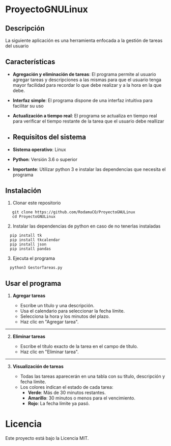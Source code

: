 # ProyectoGNULinux

## Descripción 
La siguiente aplicación es una herramienta enfocada a la gestión de tareas del usuario

## Características 
- **Agregación y eliminación de tareas**: El programa permite al usuario agregar tareas y descripciones a las mismas para que el usuario tenga mayor facilidad para recordar lo que debe realizar y a la hora en la que debe.
- **Interfaz simple**: El programa dispone de una interfaz intuitiva para facilitar su uso
- **Actualización a tiempo real**: El programa se actualiza en tiempo real para verificar el tiempo restante de la tarea que el usuario debe reallizar

- ## Requisitos del sistema
- **Sistema operativo**: Linux
- **Python**: Versión 3.6 o superior
  
- **Importante**: Utilizar python 3 e instalar las dependencias que necesita el programa

## Instalación
1. Clonar este repositorio
```
   git clone https://github.com/RodamuCO/ProyectoGNULinux
   cd ProyectoGNULinux
```
2. Instalar las dependencias de python en caso de no tenerlas instaladas
```
  pip install tk 
  pip install tkcalendar
  pip install json
  pip install pandas
```
3. Ejecuta el programa
```
  python3 GestorTareas.py
```

## Usar el programa

1. **Agregar tareas**

   - Escribe un título y una descripción.  
   - Usa el calendario para seleccionar la fecha límite.  
   - Selecciona la hora y los minutos del plazo.  
   - Haz clic en "Agregar tarea".  

---

2. **Eliminar tareas**

   - Escribe el título exacto de la tarea en el campo de título.  
   - Haz clic en "Eliminar tarea".  

---

3. **Visualización de tareas**

   - Todas las tareas aparecerán en una tabla con su título, descripción y fecha límite.  
   - Los colores indican el estado de cada tarea:  
     - **Verde**: Más de 30 minutos restantes.  
     - **Amarillo**: 30 minutos o menos para el vencimiento.  
     - **Rojo**: La fecha límite ya pasó.  


# Licencia
Este proyecto está bajo la Licencia MIT. 
